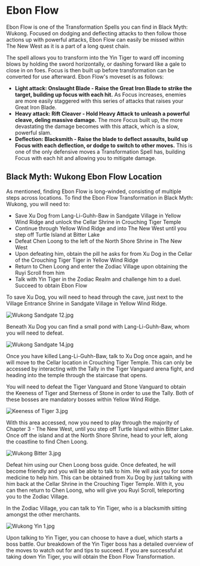 # Ebon Flow

Ebon Flow is one of the Transformation Spells you can find in Black Myth: Wukong. Focused on dodging and deflecting attacks to then follow those actions up with powerful attacks, Ebon Flow can easily be missed within The New West as it is a part of a long quest chain. 

The spell allows you to transform into the Yin Tiger to ward off incoming blows by holding the sword horizontally, or dashing forward like a gale to close in on foes. Focus is then built up before transformation can be converted for use afterward. Ebon Flow's moveset is as follows: 

  * **Light attack: Onslaught Blade - Raise the Great Iron Blade to strike the target, building up focus with each hit.** As Focus increases, enemies are more easily staggered with this series of attacks that raises your Great Iron Blade.
  * **Heavy attack: Rift Cleaver - Hold Heavy Attack to unleash a powerful cleave, deling massive damage.** The more Focus built up, the more devastating the damage becomes with this attack, which is a slow, powerful slam. 
  * **Deflection: Blacksmith - Raise the blade to deflect assaults, build up Focus with each deflection, or dodge to switch to other moves.** This is one of the only defensive moves a Transformation Spell has, building Focus with each hit and allowing you to mitigate damage.

## **Black Myth: Wukong Ebon Flow Location**

As mentioned, finding Ebon Flow is long-winded, consisting of multiple steps across locations. To find the Ebon Flow Transformation in Black Myth: Wukong, you will need to: 

  * Save Xu Dog from Lang-Li-Guhh-Baw in Sandgate Village in Yellow Wind Ridge and unlock the Cellar Shrine in Crouching Tiger Temple
  * Continue through Yellow Wind Ridge and into The New West until you step off Turtle Island at Bitter Lake
  * Defeat Chen Loong to the left of the North Shore Shrine in The New West
  * Upon defeating him, obtain the pill he asks for from Xu Dog in the Cellar of the Crouching Tiger Tiger in Yellow Wind Ridge
  * Return to Chen Loong and enter the Zodiac Village upon obtaining the Ruyi Scroll from him
  * Talk with Yin Tiger in the Zodiac Realm and challenge him to a duel. Succeed to obtain Ebon Flow

To save Xu Dog, you will need to head through the cave, just next to the Village Entrance Shrine in Sandgate Village in Yellow Wind Ridge. 

![Wukong Sandgate 12.jpg](https://oyster.ignimgs.com/mediawiki/apis.ign.com/black-myth-wukong/2/2a/Wukong_Sandgate_12.jpg)

Beneath Xu Dog you can find a small pond with Lang-Li-Guhh-Baw, whom you will need to defeat. 

![Wukong Sandgate 14.jpg](https://oyster.ignimgs.com/mediawiki/apis.ign.com/black-myth-wukong/f/fe/Wukong_Sandgate_14.jpg)

Once you have killed Lang-Li-Guhh-Baw, talk to Xu Dog once again, and he will move to the Cellar location in Crouching Tiger Temple. This can only be accessed by interacting with the Tally in the Tiger Vanguard arena fight, and heading into the temple through the staircase that opens. 

You will need to defeat the Tiger Vanguard and Stone Vanguard to obtain the Keeness of Tiger and Sterness of Stone in order to use the Tally. Both of these bosses are mandatory bosses within Yellow Wind Ridge. 

![Keeness of Tiger 3.jpg](https://oyster.ignimgs.com/mediawiki/apis.ign.com/black-myth-wukong/d/d2/Keeness_of_Tiger_3.jpg)

With this area accessed, now you need to play through the majority of Chapter 3 - The New West, until you step off Turtle Island within Bitter Lake. Once off the island and at the North Shore Shrine, head to your left, along the coastline to find Chen Loong. 

![Wukong Bitter 3.jpg](https://oyster.ignimgs.com/mediawiki/apis.ign.com/black-myth-wukong/0/09/Wukong_Bitter_3.jpg)

Defeat him using our Chen Loong boss guide. Once defeated, he will become friendly and you will be able to talk to him. He will ask you for some medicine to help him. This can be obtained from Xu Dog by just talking with him back at the Cellar Shrine in the Crouching Tiger Temple. With it, you can then return to Chen Loong, who will give you Ruyi Scroll, teleporting you to the Zodiac Village. 

In the Zodiac Village, you can talk to Yin Tiger, who is a blacksmith sitting amongst the other merchants. 

![Wukong Yin 1.jpg](https://oyster.ignimgs.com/mediawiki/apis.ign.com/black-myth-wukong/0/03/Wukong_Yin_1.jpg)

Upon talking to Yin Tiger, you can choose to have a duel, which starts a boss battle. Our breakdown of the Yin Tiger boss has a detailed overview of the moves to watch out for and tips to succeed. If you are successful at taking down Yin Tiger, you will obtain the Ebon Flow Transformation.
